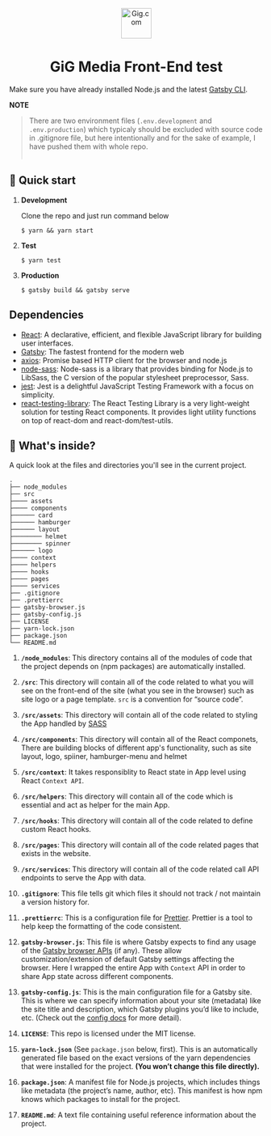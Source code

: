 <p align="center">
  <a href="https://www.gig.com/">
    <img alt="Gig.com" src="https://www.gig.com/wp-content/themes/gig.com-child/assets/images/logo.svg" width="60" />
  </a>
</p>
<h1 align="center">
  GiG Media Front-End test
</h1>

Make sure you have already installed Node.js and the latest
[Gatsby CLI](https://www.gatsbyjs.com/get-started/).

**NOTE** <br/>

> There are two environment files (`.env.development` and `.env.production`)
> which typicaly should be excluded with source code in .gitignore file, but
> here intentionally and for the sake of example, I have pushed them with whole
> repo. <br/><br/>

## 🚀 Quick start

1.  **Development**

    Clone the repo and just run command below

    ```shell
    $ yarn && yarn start
    ```

2.  **Test**

    ```shell
    $ yarn test
    ```

3.  **Production**

    ```shell
    $ gatsby build && gatsby serve
    ```

## Dependencies

- [React](https://github.com/facebook/react): A declarative, efficient, and
  flexible JavaScript library for building user interfaces.
- [Gatsby](https://www.gatsbyjs.com/): The fastest frontend for the modern web
- [axios](https://github.com/axios/axios): Promise based HTTP client for the
  browser and node.js
- [node-sass](https://www.npmjs.com/package/node-sass): Node-sass is a library
  that provides binding for Node.js to LibSass, the C version of the popular
  stylesheet preprocessor, Sass.
- [jest](https://jestjs.io/): Jest is a delightful JavaScript Testing Framework
  with a focus on simplicity.
- [react-testing-library](https://testing-library.com/docs/react-testing-library/intro/):
  The React Testing Library is a very light-weight solution for testing React
  components. It provides light utility functions on top of react-dom and
  react-dom/test-utils.

## 🧐 What's inside?

A quick look at the files and directories you'll see in the current project.

    .
    ├── node_modules
    ├── src
    ├──── assets
    ├──── components
    ├────── card
    ├────── hamburger
    ├────── layout
    ├──────── helmet
    ├──────── spinner
    ├────── logo
    ├──── context
    ├──── helpers
    ├──── hooks
    ├──── pages
    ├──── services
    ├── .gitignore
    ├── .prettierrc
    ├── gatsby-browser.js
    ├── gatsby-config.js
    ├── LICENSE
    ├── yarn-lock.json
    ├── package.json
    └── README.md

1.  **`/node_modules`**: This directory contains all of the modules of code that
    the project depends on (npm packages) are automatically installed.

2.  **`/src`**: This directory will contain all of the code related to what you
    will see on the front-end of the site (what you see in the browser) such as
    site logo or a page template. `src` is a convention for “source code”.

3.  **`/src/assets`**: This directory will contain all of the code related to
    styling the App handled by [SASS](https://sass-lang.com/)

4.  **`/src/components`**: This directory will contain all of the React
    componets, There are building blocks of different app's functionality, such
    as site layout, logo, spiiner, hamburger-menu and helmet

5.  **`/src/context`**: It takes responsiblity to React state in App level using
    React `Context API`.

6.  **`/src/helpers`**: This directory will contain all of the code which is
    essential and act as helper for the main App.

7.  **`/src/hooks`**: This directory will contain all of the code related to
    define custom React hooks.

8.  **`/src/pages`**: This directory will contain all of the code related pages
    that exists in the website.

9.  **`/src/services`**: This directory will contain all of the code related
    call API endpoints to serve the App with data.

10. **`.gitignore`**: This file tells git which files it should not track / not
    maintain a version history for.

11. **`.prettierrc`**: This is a configuration file for
    [Prettier](https://prettier.io/). Prettier is a tool to help keep the
    formatting of the code consistent.

12. **`gatsby-browser.js`**: This file is where Gatsby expects to find any usage
    of the [Gatsby browser APIs](https://www.gatsbyjs.com/docs/browser-apis/)
    (if any). These allow customization/extension of default Gatsby settings
    affecting the browser. Here I wrapped the entire App with `Context` API in
    order to share App state across different components.

13. **`gatsby-config.js`**: This is the main configuration file for a Gatsby
    site. This is where we can specify information about your site (metadata)
    like the site title and description, which Gatsby plugins you’d like to
    include, etc. (Check out the
    [config docs](https://www.gatsbyjs.com/docs/gatsby-config/) for more
    detail).

14. **`LICENSE`**: This repo is licensed under the MIT license.

15. **`yarn-lock.json`** (See `package.json` below, first). This is an
    automatically generated file based on the exact versions of the yarn
    dependencies that were installed for the project. **(You won’t change this
    file directly).**

16. **`package.json`**: A manifest file for Node.js projects, which includes
    things like metadata (the project’s name, author, etc). This manifest is how
    npm knows which packages to install for the project.

17. **`README.md`**: A text file containing useful reference information about
    the project.
